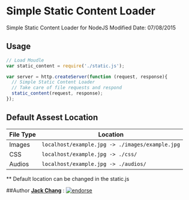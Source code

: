 # Simple Static Content Loader
Simple Static Content Loader for NodeJS
Modified Date: 07/08/2015

## Usage
```javascript
// Load Moudle
var static_content = require('./static.js');

var server = http.createServer(function (request, response){
  // Simple Static Content Loader
  // Take care of file requests and respond
  static_content(request, response);
});
```
## Default Assest Location
| File Type | Location                                         |
|--------|-----------------------------------------------------|
| Images | ```localhost/example.jpg -> ./images/example.jpg``` |
| CSS    | ```localhost/example.jpg -> ./css/```               |
| Audios | ```localhost/example.jpg -> ./audios/```            |

** Default location can be changed in the static.js

##Author
**[Jack Chang]** : [![endorse](https://api.coderwall.com/wei0831/endorsecount.png)](https://coderwall.com/wei0831)

[Jack Chang]: https://about.me/wei0831
